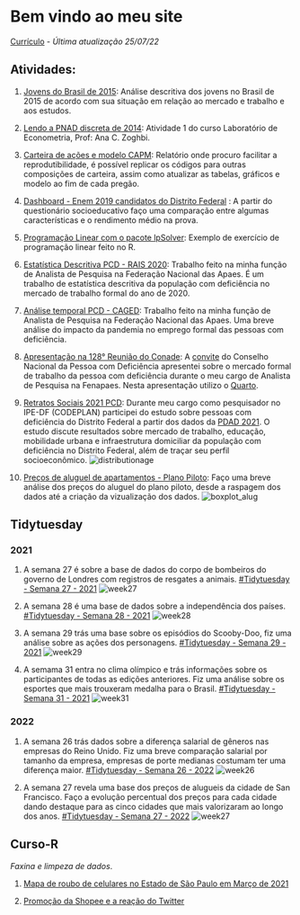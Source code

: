 # Bem vindo ao meu site

[Currículo](https://github.com/nabilmurtadha/Trabalhos/blob/main/Curr%C3%ADculo%20-%20Nabil%20Murtadha.pdf)  - *Última atualização 25/07/22*

## Atividades:

 1. [Jovens do Brasil de 2015](https://nabilmurtadha.github.io/Trabalhos/jovem-brasileiro): Análise descritiva dos jovens no Brasil de 2015 de acordo com sua situação em relação ao mercado e trabalho e aos estudos.

2. [Lendo a PNAD discreta de 2014](https://nabilmurtadha.github.io/Trabalhos/atividade1): Atividade 1 do curso Laboratório de Econometria, Prof: Ana C. Zoghbi. 

3. [Carteira de ações e modelo CAPM](https://nabilmurtadha.github.io/Trabalhos/carteira1): Relatório onde procuro facilitar a reprodutibilidade, é possível replicar os códigos para outras composições de carteira, assim como atualizar as tabelas, gráficos e modelo ao fim de cada pregão. 

4. [Dashboard - Enem 2019 candidatos do Distrito Federal](https://nabilmurtadha.shinyapps.io/EnemDF/) : A partir do questionário socioeducativo faço uma comparação entre algumas características e o rendimento médio na prova.

5. [Programação Linear com o pacote lpSolver](https://nabilmurtadha.github.io/Trabalhos/prog_linear): Exemplo de exercício de programação linear feito no R.

6. [Estatística Descritiva PCD - RAIS 2020](https://nabilmurtadha.github.io/Trabalhos/rais2020-PCD.html): Trabalho feito na minha função de Analista de Pesquisa na Federação Nacional das Apaes. É um trabalho de estatística descritiva da população com deficiência no mercado de trabalho formal do ano de 2020.

7. [Análise temporal PCD - CAGED](https://nabilmurtadha.github.io/Trabalhos/serietempo_novocaged.html): Trabalho feito na minha função de Analista de Pesquisa na Federação Nacional das Apaes. Uma breve análise do impacto da pandemia no emprego formal das pessoas com deficiência.

8. [Apresentação na 128° Reunião do Conade](https://rpubs.com/apaebrasil/trabalhopcd): A [convite](https://sei.mdh.gov.br/sei/controlador_externo.php?acao=documento_conferir&codigo_verificador=3016861&codigo_crc=DFE16E80&hash_download=0e0cf3ee7a3b210e99b937666c3c569af6e2b1c6fa12173674d35e315650362d5cd4e4a303c540bb4a714a053d92c5fb6ca43f4cd1adf95d71b06655a9388028&visualizacao=1&id_orgao_acesso_externo=0) do Conselho Nacional da Pessoa com Deficiência apresentei sobre o mercado formal de trabalho da pessoa com deficiência durante o meu cargo de Analista de Pesquisa na Fenapaes. Nesta apresentação utilizo o [Quarto](https://quarto.org/).

9. [Retratos Sociais 2021 PCD](https://www.ipe.df.gov.br/wp-content/uploads/2022/11/RETRATOS-SOCIAIS-PCD-SUMARIO.pdf): Durante meu cargo como pesquisador no IPE-DF (CODEPLAN) participei do estudo sobre pessoas com deficiência do Distrito Federal a partir dos dados da [PDAD 2021](https://www.ipe.df.gov.br/microdados-pdad-2021/). O estudo discute resultados sobre mercado de trabalho, educação, mobilidade urbana e infraestrutura domiciliar da população com deficiência no Distrito Federal, além de traçar seu perfil socioeconômico.
![distributionage](https://github.com/nabilmurtadha/Trabalhos/blob/main/pcd_codeplan.png?raw=true)

10. [Preços de aluguel de apartamentos - Plano Piloto](https://nabilmurtadha.github.io/Trabalhos/visualização_alugueis.html): Faço uma breve análise dos preços do aluguel do plano piloto, desde a raspagem dos dados até a criação da vizualização dos dados.
![boxplot_alug](https://github.com/nabilmurtadha/Trabalhos/blob/main/boxplot_alugueis1.png?raw=true)

## Tidytuesday

### 2021

 1.  A semana 27 é sobre a base de dados do corpo de bombeiros do governo de Londres com registros de resgates a animais. [#Tidytuesday - Semana 27 - 2021](https://nabilmurtadha.github.io/TidyTuesday/week_27.html)
 ![week27](https://github.com/nabilmurtadha/Trabalhos/blob/main/week27.png?raw=true)
 
 2.  A semana 28 é uma base de dados sobre a independência dos países. [#Tidytuesday - Semana 28 - 2021](https://nabilmurtadha.github.io/TidyTuesday/week_28.html)
 ![week28](https://github.com/nabilmurtadha/Trabalhos/blob/main/week28.png?raw=true)
 
 3.  A semana 29 trás uma base sobre os episódios do Scooby-Doo, fiz uma análise sobre as ações dos personagens. [#Tidytuesday - Semana 29 - 2021](https://nabilmurtadha.github.io/TidyTuesday/week_29.html) 
![week29](https://github.com/nabilmurtadha/Trabalhos/blob/main/week29.png?raw=true)

4. A semama 31 entra no clima olímpico e trás informações sobre os participantes de todas as edições anteriores. Fiz uma análise sobre os esportes que mais trouxeram medalha para o Brasil. [#Tidytuesday - Semana 31 - 2021](https://nabilmurtadha.github.io/TidyTuesday/week_31.html) 
![week31](https://github.com/nabilmurtadha/Trabalhos/blob/main/week31.png?raw=true)

### 2022

1. A semana 26 trás dados sobre a diferença salarial de gêneros nas empresas do Reino Unido. Fiz uma breve comparação salarial por tamanho da empresa, empresas de porte medianas costumam ter uma diferença maior. [#Tidytuesday - Semana 26 - 2022](https://nabilmurtadha.github.io/Trabalhos/week_26_22.html) 
![week26](https://github.com/nabilmurtadha/Trabalhos/blob/main/week26_22.png?raw=true)

2. A semana 27 revela uma base dos preços de alugueis da cidade de San Francisco. Faço a evolução percentual dos preços para cada cidade dando destaque para as cinco cidades que mais valorizaram ao longo dos anos. [#Tidytuesday - Semana 27 - 2022](https://github.com/nabilmurtadha/Trabalhos/blob/main/week_27_22.R)
![week27](https://github.com/nabilmurtadha/Trabalhos/blob/main/week_27_22.png?raw=true)

## Curso-R

*Faxina e limpeza de dados*.

1. [Mapa de roubo de celulares no Estado de São Paulo em Março de 2021](https://nabilmurtadha.github.io/myrepo/exercicio-de-limpeza-1--Roubo-de-celulares-.html)

2. [Promoção da Shopee e a reação do Twitter](https://nabilmurtadha.github.io/TidyTuesday/promoção-shopee.html)
